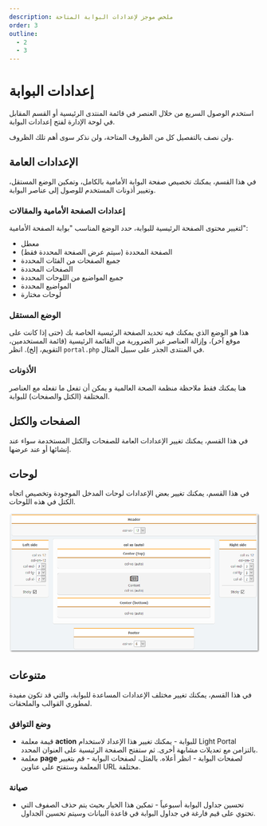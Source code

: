 ```yaml
---
description: ملخص موجز لإعدادات البوابة المتاحة
order: 3
outline:
  - 2
  - 3
---
```


# إعدادات البوابة

استخدم الوصول السريع من خلال العنصر في قائمة المنتدى الرئيسية أو القسم المقابل في لوحة الإدارة لفتح إعدادات البوابة.

ولن نصف بالتفصيل كل من الظروف المتاحة، ولن نذكر سوى أهم تلك الظروف.

## الإعدادات العامة

في هذا القسم، يمكنك تخصيص صفحة البوابة الأمامية بالكامل، وتمكين الوضع المستقل، وتغيير أذونات المستخدم للوصول إلى عناصر البوابة.

### إعدادات الصفحة الأمامية والمقالات

لتغيير محتوى الصفحة الرئيسية للبوابة، حدد الوضع المناسب "بوابة الصفحة الأمامية":

- معطل
- الصفحة المحددة (سيتم عرض الصفحة المحددة فقط)
- جميع الصفحات من الفئات المحددة
- الصفحات المحددة
- جميع المواضيع من اللوحات المحددة
- المواضيع المحددة
- لوحات مختارة

### الوضع المستقل

هذا هو الوضع الذي يمكنك فيه تحديد الصفحة الرئيسية الخاصة بك (حتى إذا كانت على موقع آخر)، وإزالة العناصر غير الضرورية من القائمة الرئيسية (قائمة المستخدمين، التقويم، إلخ). انظر `portal.php` في المنتدى الجذر على سبيل المثال.

### الأذونات

هنا يمكنك فقط ملاحظة منظمة الصحة العالمية و يمكن أن تفعل ما تفعله مع العناصر المختلفة (الكتل والصفحات) للبوابة.

## الصفحات والكتل

في هذا القسم، يمكنك تغيير الإعدادات العامة للصفحات والكتل المستخدمة سواء عند إنشائها أو عند عرضها.

## لوحات

في هذا القسم، يمكنك تغيير بعض الإعدادات لوحات المدخل الموجودة وتخصيص اتجاه الكتل في هذه اللوحات.

![Panels](panels.png)

## متنوعات

في هذا القسم، يمكنك تغيير مختلف الإعدادات المساعدة للبوابة، والتي قد تكون مفيدة لمطوري القوالب والملحقات.

### وضع التوافق

- قيمة معلمة **action** للبوابة - يمكنك تغيير هذا الإعداد لاستخدام Light Portal بالتزامن مع تعديلات مشابهة أخرى. ثم ستفتح الصفحة الرئيسية على العنوان المحدد.
- معلمة **page** لصفحات البوابة - انظر أعلاه. بالمثل، لصفحات البوابة - قم بتغيير المعلمة وستفتح على عناوين URL مختلفة.

### صيانة

- تحسين جداول البوابة أسبوعياً - تمكين هذا الخيار بحيث يتم حذف الصفوف التي تحتوي على قيم فارغة في جداول البوابة في قاعدة البيانات وسيتم تحسين الجداول.
